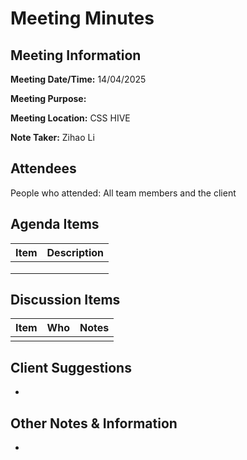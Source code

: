 # Meeting Minutes

## Meeting Information

**Meeting Date/Time:** 14/04/2025

**Meeting Purpose:** 

**Meeting Location:** CSS HIVE

**Note Taker:** Zihao Li

## Attendees

People who attended: All team members and the client


## Agenda Items
| Item                                          | Description                                                  |
| --------------------------------------------- | ------------------------------------------------------------ |
|  |  |
|  |  |
|  |  |

## Discussion Items
| Item                        | Who    | Notes                                              |
| --------------------------- | ------ | -------------------------------------------------- |
|  |  |


## Client Suggestions
- 


## Other Notes & Information
- 

